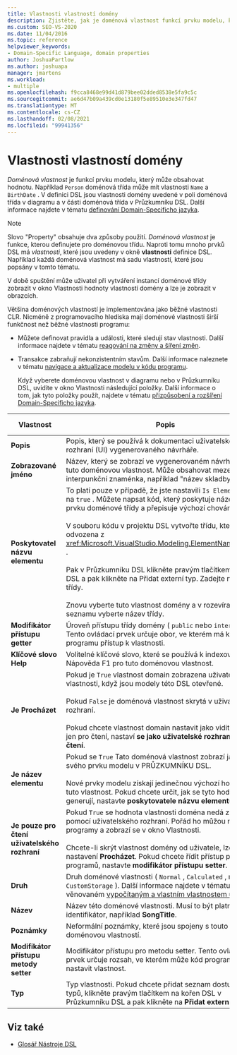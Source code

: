 ```yaml
---
title: Vlastnosti vlastností domény
description: Zjistěte, jak je doménová vlastnost funkcí prvku modelu, který může obsahovat hodnotu a jak jsou vlastnosti domény uvedeny v poli doménová třída v diagramu.
ms.custom: SEO-VS-2020
ms.date: 11/04/2016
ms.topic: reference
helpviewer_keywords:
- Domain-Specific Language, domain properties
author: JoshuaPartlow
ms.author: joshuapa
manager: jmartens
ms.workload:
- multiple
ms.openlocfilehash: f9cca8468e99d41d879bee02dded8538e5fa9c5c
ms.sourcegitcommit: ae6d47b09a439cd0e13180f5e89510e3e347fd47
ms.translationtype: MT
ms.contentlocale: cs-CZ
ms.lasthandoff: 02/08/2021
ms.locfileid: "99941356"
---
```

# <a name="properties-of-domain-properties"></a>Vlastnosti vlastností domény
*Doménová vlastnost* je funkcí prvku modelu, který může obsahovat hodnotu. Například `Person` doménová třída může mít vlastnosti `Name` a `BirthDate` . V definici DSL jsou vlastnosti domény uvedené v poli doménová třída v diagramu a v části doménová třída v Průzkumníku DSL. Další informace najdete v tématu [definování Domain-Specificho jazyka](../modeling/how-to-define-a-domain-specific-language.md).

> [!NOTE]
> Slovo "Property" obsahuje dva způsoby použití. *Doménová vlastnost* je funkce, kterou definujete pro doménovou třídu. Naproti tomu mnoho prvků DSL má *vlastnosti*, které jsou uvedeny v okně **vlastnosti** definice DSL. Například každá doménová vlastnost má sadu vlastností, které jsou popsány v tomto tématu.

 V době spuštění může uživatel při vytváření instancí doménové třídy zobrazit v okno Vlastnosti hodnoty vlastností domény a lze je zobrazit v obrazcích.

 Většina doménových vlastností je implementována jako běžné vlastnosti CLR. Nicméně z programovacího hlediska mají doménové vlastnosti širší funkčnost než běžné vlastnosti programu:

- Můžete definovat pravidla a události, které sledují stav vlastnosti. Další informace najdete v tématu [reagování na změny a šíření změn](../modeling/responding-to-and-propagating-changes.md).

- Transakce zabraňují nekonzistentním stavům. Další informace naleznete v tématu [navigace a aktualizace modelu v kódu programu](../modeling/navigating-and-updating-a-model-in-program-code.md).

  Když vyberete doménovou vlastnost v diagramu nebo v Průzkumníku DSL, uvidíte v okno Vlastnosti následující položky. Další informace o tom, jak tyto položky použít, najdete v tématu [přizpůsobení a rozšíření Domain-Specificho jazyka](../modeling/customizing-and-extending-a-domain-specific-language.md).

|Vlastnost|Popis|Výchozí hodnota|
|-|-|-|
|**Popis**|Popis, který se používá k dokumentaci uživatelského rozhraní (UI) vygenerovaného návrháře.|\<none>|
|**Zobrazované jméno**|Název, který se zobrazí ve vygenerovaném návrháři pro tuto doménovou vlastnost. Může obsahovat mezery a interpunkční znaménka, například "název skladby".|\<none>|
|**Poskytovatel názvu elementu**|To platí pouze v případě, že jste nastavili `Is Element Name` na `true` . Můžete napsat kód, který poskytuje název nového prvku doménové třídy a přepisuje výchozí chování.<br /><br /> V souboru kódu v projektu DSL vytvořte třídu, která je odvozena z <xref:Microsoft.VisualStudio.Modeling.ElementNameProvider> .<br /><br /> Pak v Průzkumníku DSL klikněte pravým tlačítkem na kořen DSL a pak klikněte na Přidat externí typ. Zadejte název vaší třídy.<br /><br /> Znovu vyberte tuto vlastnost domény a v rozevíracím seznamu vyberte název třídy.|\<none>|
|**Modifikátor přístupu getter**|Úroveň přístupu třídy domény ( `public` nebo `internal` ). Tento ovládací prvek určuje obor, ve kterém má kód programu přístup k vlastnosti.|`public`|
|**Klíčové slovo Help**|Volitelné klíčové slovo, které se používá k indexování Nápověda F1 pro tuto doménovou vlastnost.|\<none>|
|**Je Procházet**|Pokud je `True` vlastnost domain zobrazena uživateli v okně vlastnosti, když jsou modely této DSL otevřené.<br /><br /> Pokud `False` je doménová vlastnost skrytá v uživatelském rozhraní.<br /><br /> Pokud chcete vlastnost domain nastavit jako viditelnou, ale jen pro čtení, nastaví **se jako uživatelské rozhraní jen pro čtení**.|`True`|
|**Je název elementu**|Pokud se `True` Tato doménová vlastnost zobrazí jako název svého prvku modelu v PRŮZKUMNÍKU DSL.<br /><br /> Nové prvky modelu získají jedinečnou výchozí hodnotu pro tuto vlastnost. Pokud chcete určit, jak se tyto hodnoty generují, nastavte **poskytovatele názvu elementu**.|`False`|
|**Je pouze pro čtení uživatelského rozhraní**|Pokud `True` se hodnota vlastnosti doména nedá změnit pomocí uživatelského rozhraní. Pořád ho můžou nastavit programy a zobrazí se v okno Vlastnosti.<br /><br /> Chcete-li skrýt vlastnost domény od uživatele, lze nastavit nastavení **Procházet**. Pokud chcete řídit přístup pomocí programů, nastavte **modifikátor přístupu setter**.|`False`|
|**Druh**|Druh doménové vlastnosti ( `Normal` , `Calculated` , nebo `CustomStorage` ). Další informace najdete v tématu věnovaném [vypočítaným a vlastním vlastnostem úložiště](../modeling/calculated-and-custom-storage-properties.md).|`Normal`|
|**Název**|Název této doménové vlastnosti. Musí to být platný identifikátor, například **SongTitle**.|\<none>|
|**Poznámky**|Neformální poznámky, které jsou spojeny s touto doménovou vlastností.|\<none>|
|**Modifikátor přístupu metody setter**|Modifikátor přístupu pro metodu setter. Tento ovládací prvek určuje rozsah, ve kterém může kód programu nastavit vlastnost.|`public`|
|**Typ**|Typ vlastnosti. Pokud chcete přidat seznam dostupných typů, klikněte pravým tlačítkem na kořen DSL v Průzkumníku DSL a pak klikněte na **Přidat externí typ**.|`String`|

## <a name="see-also"></a>Viz také

- [Glosář Nástroje DSL](/previous-versions/bb126564(v=vs.100))